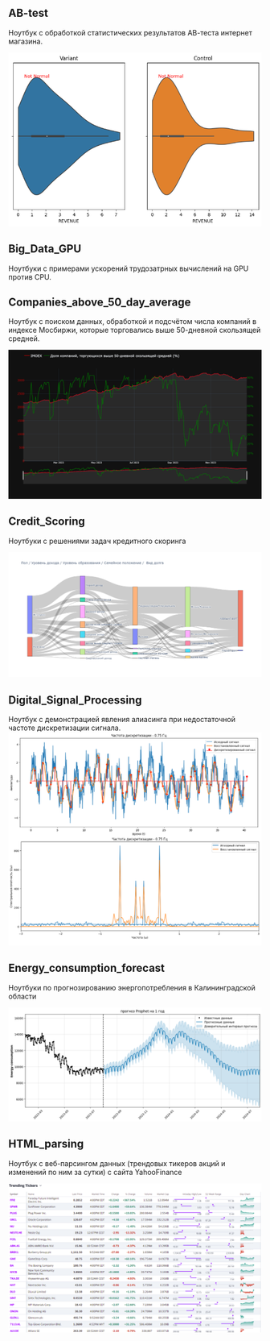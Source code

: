 ## AB-test
Ноутбук с обработкой статистических результатов АВ-теста интернет магазина.

![AB-test](Images/AB-test.png)

##  Big_Data_GPU
Ноутбуки с примерами ускорений трудозатрных вычислений на GPU против CPU.

##  Companies_above_50_day_average
Ноутбук с поиском данных, обработкой и подсчётом числа компаний в индексе Мосбиржи, которые торговались выше 50-дневной скользящей средней.

![Companies_above_50_day_average](Images/Companies_above_50_day_average.png)

##  Credit_Scoring
Ноутбуки с решениями задач кредитного скоринга

![Credit_Scoring](Images/Credit_Scoring.png)


## Digital_Signal_Processing
Ноутбук с демонстрацией явления алиасинга при недостаточной частоте дискретизации сигнала.
![Aliasing](Images/Aliasing.png)


##  Energy_consumption_forecast
Ноутбуки по прогнозированию энергопотребления в Калининградской области

![Energy_consumption_forecast](Images/Energy_consumption_forecast.png)

##  HTML_parsing
Ноутбук с веб-парсингом данных (трендовых тикеров акций и изменений по ним за сутки) с сайта YahooFinance 

![HTML_parsing](Images/HTML_parsing.png)